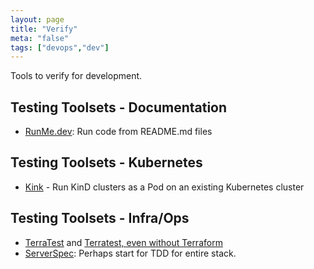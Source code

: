 ```yaml
---
layout: page
title: "Verify"
meta: "false"
tags: ["devops","dev"]
---
```


Tools to verify for development.

## Testing Toolsets - Documentation

- [RunMe.dev](https://runme.dev/): Run code from README.md files

## Testing Toolsets - Kubernetes

- [Kink](https://github.com/Trendyol/kink) - Run KinD clusters as a Pod on an existing Kubernetes cluster

## Testing Toolsets - Infra/Ops

- [TerraTest](https://terratest.gruntwork.io/) and [Terratest, even without Terraform](https://terratest.gruntwork.io/docs/testing-best-practices/alternative-testing-tools/)
- [ServerSpec](http://serverspec.org): Perhaps start for TDD for entire stack.
